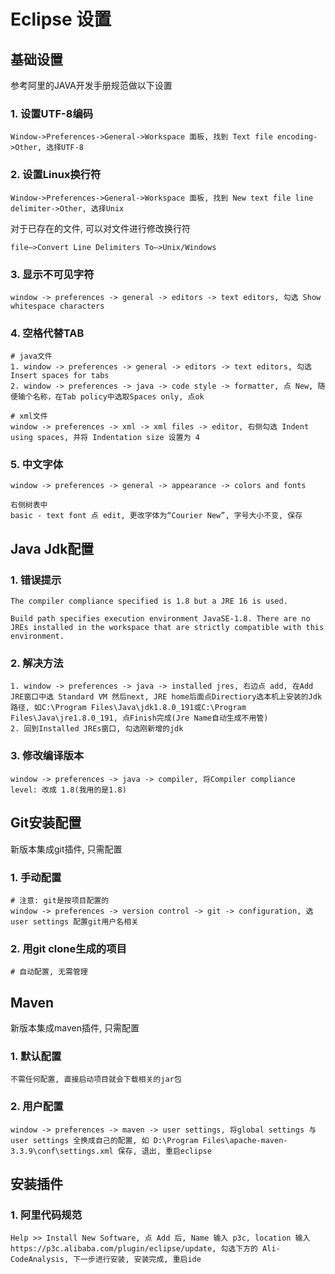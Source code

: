 # Eclipse 设置



## 基础设置

参考阿里的JAVA开发手册规范做以下设置

### 1. 设置UTF-8编码

```
Window->Preferences->General->Workspace 面板, 找到 Text file encoding->Other, 选择UTF-8
```



### 2. 设置Linux换行符

```
Window->Preferences->General->Workspace 面板, 找到 New text file line delimiter->Other, 选择Unix
```

对于已存在的文件, 可以对文件进行修改换行符

```
file—>Convert Line Delimiters To—>Unix/Windows
```



### 3. 显示不可见字符

```
window -> preferences -> general -> editors -> text editors, 勾选 Show whitespace characters
```



### 4. 空格代替TAB

```
# java文件
1. window -> preferences -> general -> editors -> text editors, 勾选 Insert spaces for tabs
2. window -> preferences -> java -> code style -> formatter, 点 New, 随便输个名称，在Tab policy中选取Spaces only, 点ok
```

```
# xml文件
window -> preferences -> xml -> xml files -> editor, 右侧勾选 Indent using spaces, 并将 Indentation size 设置为 4
```



### 5. 中文字体

```
window -> preferences -> general -> appearance -> colors and fonts

右侧树表中
basic - text font 点 edit, 更改字体为“Courier New”, 字号大小不变, 保存
```



## Java Jdk配置



### 1. 错误提示

```
The compiler compliance specified is 1.8 but a JRE 16 is used.
```

```
Build path specifies execution environment JavaSE-1.8. There are no JREs installed in the workspace that are strictly compatible with this environment.
```



### 2. 解决方法

```
1. window -> preferences -> java -> installed jres, 右边点 add, 在Add JRE窗口中选 Standard VM 然后next, JRE home后面点Directiory选本机上安装的Jdk路径, 如C:\Program Files\Java\jdk1.8.0_191或C:\Program Files\Java\jre1.8.0_191, 点Finish完成(Jre Name自动生成不用管)
2. 回到Installed JREs窗口, 勾选刚新增的jdk
```



### 3. 修改编译版本

```
window -> preferences -> java -> compiler, 将Compiler compliance level: 改成 1.8(我用的是1.8)
```





## Git安装配置

新版本集成git插件, 只需配置



### 1. 手动配置

```
# 注意: git是按项目配置的
window -> preferences -> version control -> git -> configuration, 选user settings 配置git用户名相关
```



### 2. 用git clone生成的项目

```
# 自动配置, 无需管理
```



## Maven

新版本集成maven插件, 只需配置

### 1. 默认配置

```
不需任何配置, 直接启动项目就会下载相关的jar包
```



### 2. 用户配置

```
window -> preferences -> maven -> user settings, 将global settings 与 user settings 全换成自己的配置, 如 D:\Program Files\apache-maven-3.3.9\conf\settings.xml 保存, 退出, 重启eclipse
```



## 安装插件



### 1. 阿里代码规范

```
Help >> Install New Software, 点 Add 后, Name 输入 p3c, location 输入 https://p3c.alibaba.com/plugin/eclipse/update, 勾选下方的 Ali-CodeAnalysis, 下一步进行安装, 安装完成, 重启ide
```


